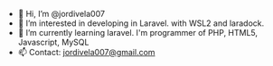 - 👋 Hi, I’m @jordivela007
- 👀 I’m interested in developing in Laravel. with WSL2 and laradock.
- 🌱 I’m currently learning laravel. I'm programmer of PHP, HTML5, Javascript, MySQL
- 📫 Contact: jordivela007@gmail.com

<!---
jordivela007/jordivela007 is a ✨ special ✨ repository because its `README.md` (this file) appears on your GitHub profile.
You can click the Preview link to take a look at your changes.
--->
